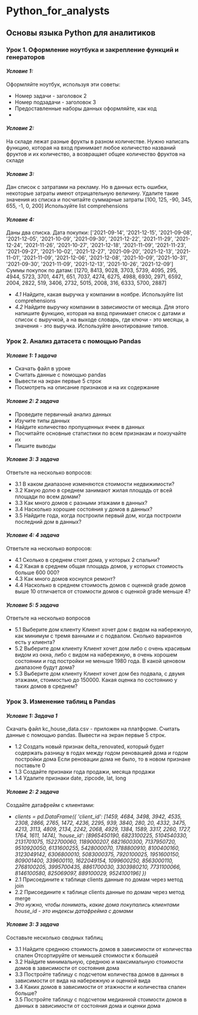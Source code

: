 # Python_for_analysts
## Основы языка Python для аналитиков

### Урок 1. Оформление ноутбука и закрепление функций и генераторов
#### *Условие 1:*
Оформляйте ноутбук, используя эти советы:
+ Номер задачи - заголовок 2
+ Номер подзадачи - заголовок 3
+ Предоставленные наборы данных оформляйте, как код
+ 
#### *Условие 2:*
На складе лежат разные фрукты в разном количестве. Нужно написать функцию, которая на вход принимает любое количество названий фруктов и их количество, а возвращает общее количество фруктов на складе

#### *Условие 3:*
Дан список с затратами на рекламу. Но в данных есть ошибки, некоторые затраты имеют отрицательную величину. Удалите такие значения из списка и посчитайте суммарные затраты
[100, 125, -90, 345, 655, -1, 0, 200]
Используйте list comprehensions

#### *Условие 4:*
Даны два списка.
Дата покупки:
['2021-09-14', '2021-12-15', '2021-09-08', '2021-12-05', '2021-10-09', '2021-09-30', '2021-12-22', '2021-11-29', '2021-12-24', '2021-11-26', '2021-10-27', '2021-12-18', '2021-11-09', '2021-11-23', '2021-09-27', '2021-10-02', '2021-12-27', '2021-09-20', '2021-12-13', '2021-11-01', '2021-11-09', '2021-12-06', '2021-12-08', '2021-10-09', '2021-10-31', '2021-09-30', '2021-11-09', '2021-12-13', '2021-10-26', '2021-12-09']
Суммы покупок по датам:
[1270, 8413, 9028, 3703, 5739, 4095, 295, 4944, 5723, 3701, 4471, 651, 7037, 4274, 6275, 4988, 6930, 2971, 6592, 2004, 2822, 519, 3406, 2732, 5015, 2008, 316, 6333, 5700, 2887]
- *4.1* Найдите, какая выручка у компании в ноябре. Используйте list comprehensions
- *4.2* Найдите выручку компании в зависимости от месяца. Для этого напишите функцию, которая на вход принимает список с датами и список с выручкой, а на выходе словарь, где ключи - это месяцы, а значения - это выручка. Используйте аннотирование типов.

### Урок 2. Анализ датасета с помощью Pandas
#### *Условие 1: 1 задача*
+ Скачать файл в уроке
+ Считать данные с помощью pandas
+ Вывести на экран первые 5 строк
+ Посмотреть на описание признаков и на их содержание

#### *Условие 2: 2 задача*
+ Проведите первичный анализ данных
+ Изучите типы данных
+ Найдите количество пропущенных ячеек в данных
+ Посчитайте основные статистики по всем признакам и поизучайте их
+ Пишите выводы

#### *Условие 3: 3 задача*
Ответьте на несколько вопросов:
+ 3.1 В каком диапазоне изменяются стоимости недвижимости?
+ 3.2 Какую долю в среднем занимают жилая площадь от всей площади по всем домам?
+ 3.3 Как много домов с разными этажами в данных?
+ 3.4 Насколько хорошие состояния у домов в данных?
+ 3.5 Найдите года, когда построили первый дом, когда построили последний дом в данных?

#### *Условие 4: 4 задача*
Ответьте на несколько вопросов:
+ 4.1 Сколько в среднем стоят дома, у которых 2 спальни?
+ 4.2 Какая в среднем общая площадь домов, у которых стоимость больше 600 000?
+ 4.3 Как много домов коснулся ремонт?
+ 4.4 Насколько в среднем стоимость домов с оценкой grade домов выше 10 отличается от стоимости домов с оценкой grade меньше 4?

#### *Условие 5: 5 задача*
Ответьте на несколько вопросов
+ 5.1 Выберите дом клиенту
Клиент хочет дом с видом на набережную, как минимум с тремя ванными и с подвалом. Сколько вариантов есть у клиента?
+ 5.2 Выберите дом клиенту
Клиент хочет дом либо с очень красивым видом из окна, либо с видом на набережную, в очень хорошем состоянии и год постройки не меньше 1980 года. В какой ценовом диапазоне будут дома?
+ 5.3 Выберите дом клиенту
Клиент хочет дом без подвала, с двумя этажами, стоимостью до 150000. Какая оценка по состоянию у таких домов в среднем?

### Урок 3. Изменение таблиц в Pandas
#### *Условие 1: Задача 1*
Скачать файл kc_house_data.csv - приложен на платформе. Считать данные с помощью pandas. Вывести на экран первые 5 строк.
+ 1.2 Создать новый признак delta_renovated, который будет содержать разницу в годах между годом реновацией дома и годом постройки дома
Если реновации дома не было, то в новом признаке поставьте 0
+ 1.3 Создайте признаки года продажи, месяца продажи
+ 1.4 Удалите признаки date, zipcode, lat, long

#### *Условие 2: 2 задача*
Создайте датафрейм с клиентами:
+ *clients = pd.DataFrame({
'client_id': [1459, 4684, 3498, 3942, 4535, 2308, 2866, 2765, 1472, 4236, 2295,
              939, 3840, 280, 20, 4332, 3475, 4213, 3113, 4809, 2134, 2242,
              2068, 4929, 1384, 1589, 3317, 2260, 1727, 1764, 1611, 1474],
'house_id': [8965450190, 6823100225, 5104540330, 2131701075, 1522700060,
             1189000207, 6821600300, 7137950720, 9510920050, 6131600255,
             5428000070, 1788800910, 8100400160, 3123049142, 6306800010,
             5083000375, 7920100025, 1951600150, 809001400, 339600110,
             1622049154, 1099600250, 8563000110, 2768100205, 3995700435,
             8861700030, 3303980210, 7731100066, 8146100580, 825069097,
             889100029, 9524100196]
})*
+ 2.1 Присоедините к таблице clients данные по домам через метод join
+ 2.2 Присоедините к таблице clients данные по домам через метод merge
+ *Это нужно, чтобы понимать, какие дома покупались клиентами
house_id - это индексы датафрейма с домами*

#### *Условие 3: 3 задача*
Составьте несколько сводных таблиц
+ 3.1 Найдите среднюю стоимость домов в зависимости от количества спален
Отсортируйте от меньшей стоимости к большей
+ 3.2 Найдите минимальную, среднюю и максимальную стоимости домов в зависимости от состояния дома
+ 3.3 Постройте таблицу с подсчетом количества домов в данных в зависимости от вида на набережную и оценкой вида
+ 3.4 Каких домов в зависимости от этажности и количества спален больше?
+ 3.5 Постройте таблицу с подсчетом медианной стоимости домов в данных в зависимости от состояния дома и оценки дома
